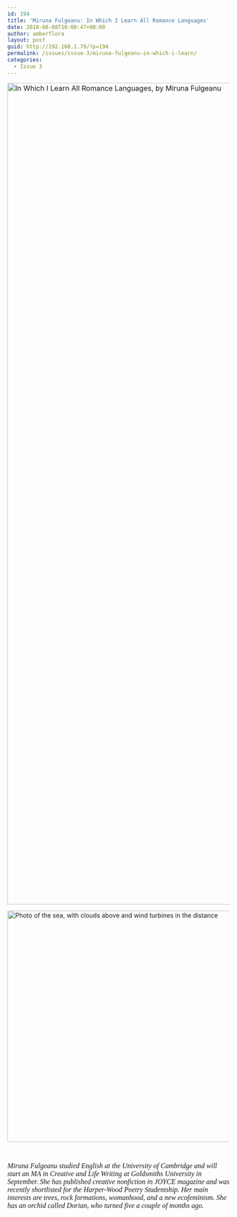 ```yaml
---
id: 194
title: 'Miruna Fulgeanu: In Which I Learn All Romance Languages'
date: 2018-06-08T10:00:47+00:00
author: amberflora
layout: post
guid: http://192.168.1.79/?p=194
permalink: /issues/issue-3/miruna-fulgeanu-in-which-i-learn/
categories:
  - Issue 3
---
```

<span style="font-size: 12pt;"><img loading="lazy" class="alignnone size-full wp-image-253" src="http://amberflora.com/wp-content/uploads/2018/05/In-Which-I-Learn-All-Romance-Languages.jpg" alt="In Which I Learn All Romance Languages, by Miruna Fulgeanu" width="1437" height="1860" srcset="https://www.amberflora.com/wp-content/uploads/2018/05/In-Which-I-Learn-All-Romance-Languages.jpg 1437w, https://www.amberflora.com/wp-content/uploads/2018/05/In-Which-I-Learn-All-Romance-Languages-232x300.jpg 232w, https://www.amberflora.com/wp-content/uploads/2018/05/In-Which-I-Learn-All-Romance-Languages-768x994.jpg 768w, https://www.amberflora.com/wp-content/uploads/2018/05/In-Which-I-Learn-All-Romance-Languages-791x1024.jpg 791w" sizes="(max-width: 1437px) 100vw, 1437px" /></span>

<img loading="lazy" class="aligncenter wp-image-309" src="http://amberflora.com/wp-content/uploads/2018/05/In-Which-I-Learn-1024x671.jpg" alt="Photo of the sea, with clouds above and wind turbines in the distance" width="800" height="524" srcset="/assets/wp-content/uploads/2018/05/In-Which-I-Learn-1024x671.jpg 1024w, /assets/wp-content/uploads/2018/05/In-Which-I-Learn-300x196.jpg 300w, /assets/wp-content/uploads/2018/05/In-Which-I-Learn-768x503.jpg 768w" sizes="(max-width: 800px) 100vw, 800px" /> 

&nbsp;

<span style="font-family: georgia, palatino, serif;"><em><span style="font-size: 12pt;">Miruna</span><span style="font-size: medium;"><span style="font-size: 12pt;"> </span>Fulgeanu studied English at the University of Cambridge and will start an MA in Creative and Life Writing at Goldsmiths University in September. She has published creative nonfiction in JOYCE magazine and was recently shortlisted for the Harper-Wood Poetry Studentship. Her main interests are trees, rock formations, womanhood, and a new ecofeminism. She has an orchid called Dorian, who turned five a couple of months ago.</span></em></span>
